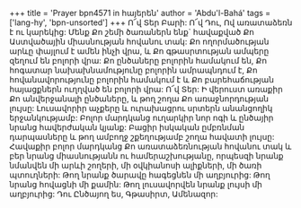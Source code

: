 +++
title = 'Prayer bpn4571 in հայերեն'
author = 'Abdu'l-Bahá'
tags = ['lang-hy', 'bpn-unsorted']
+++
Ո՜վ Տեր Բարի: Ո՜վ Դու, Ով առատաձեռն է ու կարեկից: Մենք Քո շեմի ծառաներն ենք` հավաքված Քո Աստվածային միասնության հովանու տակ: Քո ողորմածության արևը փայլում է ամեն ինչի վրա, և Քո գթասրտության ամպերը զեղում են բոլորի վրա: Քո ընծաները բոլորին համակում են, Քո հոգատար նախախնամությունը բոլորին ամրապնդում է, Քո հովանավորությունը բոլորին համակում է և Քո բարեհաճության հայացքներն ուղղված են բոլորի վրա: Ո՜վ Տեր: Ի վերուստ առաքիր Քո անվերջանալի ընծաները, և թող շողա Քո առաջնորդության լույսը: Լուսավորիր աչքերը և ուրախացրու սրտերն անանցողիկ երջանկությամբ: Բոլոր մարդկանց ուղարկիր նոր ոգի և ընծայիր նրանց հավերժական կյանք: Բացիր իսկական ըմբռնման դարպասները և թող ամբողջ շքեղությամբ շողա հավատի լույսը: Հավաքիր բոլոր մարդկանց Քո առատաձեռնության հովանու տակ և բեր նրանց միասնությանն ու համերաշխությանը, որպեսզի նրանք նմանվեն մի արևի շողերի, մի օվկիանոսի ալիքների, մի ծառի պտուղների: Թող նրանք ծարավը հագեցնեն մի աղբյուրից: Թող նրանց հովացնի մի քամին: Թող լուսավորվեն նրանք լույսի մի աղբյուրից: Դու Ընծայող ես, Գթասիրտ, Ամենազոր:
